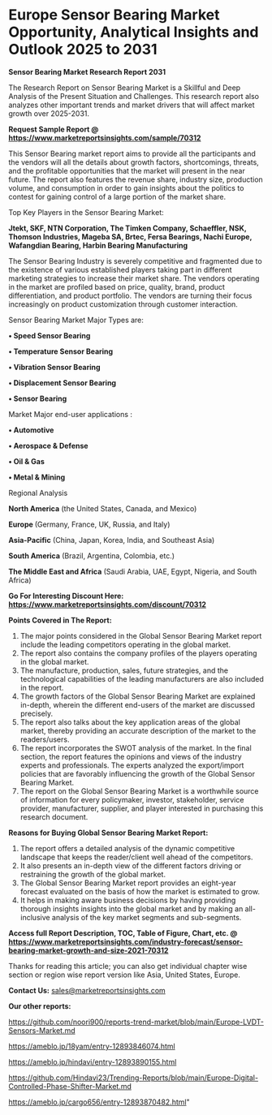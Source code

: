 # Europe Sensor Bearing Market Opportunity, Analytical Insights and Outlook 2025 to 2031

<strong>Sensor Bearing Market Research Report 2031</strong>

The Research Report on Sensor Bearing Market is a Skillful and Deep Analysis of the Present Situation and Challenges. This research report also analyzes other important trends and market drivers that will affect market growth over 2025-2031.

<strong>Request Sample Report @ <a href=https://www.marketreportsinsights.com/sample/70312>https://www.marketreportsinsights.com/sample/70312</a></strong>

This Sensor Bearing market report aims to provide all the participants and the vendors will all the details about growth factors, shortcomings, threats, and the profitable opportunities that the market will present in the near future. The report also features the revenue share, industry size, production volume, and consumption in order to gain insights about the politics to contest for gaining control of a large portion of the market share.

Top Key Players in the Sensor Bearing Market:

<strong>Jtekt, SKF, NTN Corporation, The Timken Company, Schaeffler, NSK, Thomson Industries, Mageba SA, Brtec, Fersa Bearings, Nachi Europe, Wafangdian Bearing, Harbin Bearing Manufacturing</strong>

The Sensor Bearing Industry is severely competitive and fragmented due to the existence of various established players taking part in different marketing strategies to increase their market share. The vendors operating in the market are profiled based on price, quality, brand, product differentiation, and product portfolio. The vendors are turning their focus increasingly on product customization through customer interaction.

Sensor Bearing Market Major Types are:

<strong>• Speed Sensor Bearing

• Temperature Sensor Bearing

• Vibration Sensor Bearing

• Displacement Sensor Bearing

• Sensor Bearing</strong>

Market Major end-user applications :

<strong>• Automotive

• Aerospace & Defense

• Oil & Gas

• Metal & Mining</strong>

Regional Analysis

</u><strong><b>North America</b></strong> (the United States, Canada, and Mexico)

<strong><b>Europe </b></strong>(Germany, France, UK, Russia, and Italy)

<strong><b>Asia-Pacific</b></strong> (China, Japan, Korea, India, and Southeast Asia)

<strong><b>South America</b></strong> (Brazil, Argentina, Colombia, etc.)

<strong><b>The Middle East and Africa</b></strong> (Saudi Arabia, UAE, Egypt, Nigeria, and South Africa)

<strong>Go For Interesting Discount Here: <a href=https://www.marketreportsinsights.com/discount/70312>https://www.marketreportsinsights.com/discount/70312</a></strong>

<strong>Points Covered in The Report:</strong>
<ol>
  <li>The major points considered in the Global Sensor Bearing Market report include the leading competitors operating in the global market.</li>
  <li>The report also contains the company profiles of the players operating in the global market.</li>
  <li>The manufacture, production, sales, future strategies, and the technological capabilities of the leading manufacturers are also included in the report.</li>
  <li>The growth factors of the Global Sensor Bearing Market are explained in-depth, wherein the different end-users of the market are discussed precisely.</li>
  <li>The report also talks about the key application areas of the global market, thereby providing an accurate description of the market to the readers/users.</li>
  <li>The report incorporates the SWOT analysis of the market. In the final section, the report features the opinions and views of the industry experts and professionals. The experts analyzed the export/import policies that are favorably influencing the growth of the Global Sensor Bearing Market.</li>
  <li>The report on the Global Sensor Bearing Market is a worthwhile source of information for every policymaker, investor, stakeholder, service provider, manufacturer, supplier, and player interested in purchasing this research document.</li>
</ol>
<strong>Reasons for Buying Global Sensor Bearing Market Report:</strong>

<ol>
  <li>The report offers a detailed analysis of the dynamic competitive landscape that keeps the reader/client well ahead of the competitors.</li>
  <li>It also presents an in-depth view of the different factors driving or restraining the growth of the global market.</li>
  <li>The Global Sensor Bearing Market report provides an eight-year forecast evaluated on the basis of how the market is estimated to grow.</li>
  <li>It helps in making aware business decisions by having providing thorough insights insights into the global market and by making an all-inclusive analysis of the key market segments and sub-segments.</li>
</ol>
<strong>Access full Report Description, TOC, Table of Figure, Chart, etc. @ <a href=https://www.marketreportsinsights.com/industry-forecast/sensor-bearing-market-growth-and-size-2021-70312>https://www.marketreportsinsights.com/industry-forecast/sensor-bearing-market-growth-and-size-2021-70312</a></strong>


Thanks for reading this article; you can also get individual chapter wise section or region wise report version like Asia, United States, Europe.

<strong>Contact Us:</strong>
sales@marketreportsinsights.com

<strong>Our other reports:</strong>

<a href=https://github.com/noori900/reports-trend-market/blob/main/Europe-LVDT-Sensors-Market.md>https://github.com/noori900/reports-trend-market/blob/main/Europe-LVDT-Sensors-Market.md</a>

<a href=https://ameblo.jp/18yam/entry-12893846074.html>https://ameblo.jp/18yam/entry-12893846074.html</a>

<a href=https://ameblo.jp/hindavi/entry-12893890155.html>https://ameblo.jp/hindavi/entry-12893890155.html</a>

<a href=https://github.com/Hindavi23/Trending-Reports/blob/main/Europe-Digital-Controlled-Phase-Shifter-Market.md>https://github.com/Hindavi23/Trending-Reports/blob/main/Europe-Digital-Controlled-Phase-Shifter-Market.md</a>

<a href=https://ameblo.jp/cargo656/entry-12893870482.html>https://ameblo.jp/cargo656/entry-12893870482.html</a>"

